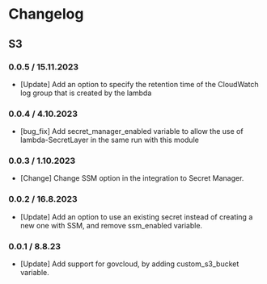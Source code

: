 # Changelog

## S3

### 0.0.5 / 15.11.2023
* [Update] Add an option to specify the retention time of the CloudWatch log group that is created by the lambda

### 0.0.4 / 4.10.2023
* [bug_fix] Add secret_manager_enabled variable to allow the use of lambda-SecretLayer in the same run with this module 

### 0.0.3 / 1.10.2023
* [Change] Change SSM option in the integration to Secret Manager.

### 0.0.2 / 16.8.2023
* [Update] Add an option to use an existing secret instead of creating a new one with SSM, and remove ssm_enabled variable.

### 0.0.1 / 8.8.23
* [Update] Add support for govcloud, by adding custom_s3_bucket variable.
